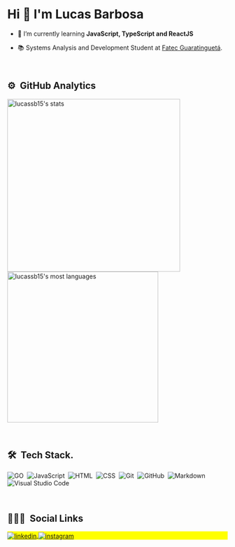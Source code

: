 <!-- Introduction -->
<h1> Hi 👋 I'm Lucas Barbosa </h1>

- 🌱 I’m currently learning <strong>JavaScript, TypeScript and ReactJS</strong>

- 📚 Systems Analysis and Development Student at [Fatec Guaratinguetá](http://www.fatecguaratingueta.edu.br/).

<br>
<!-- GitHub Infos -->

## ⚙️ &nbsp;GitHub Analytics
<p align="left">
<img width="395rem" src="https://github-readme-stats.vercel.app/api?username=lucassb15&show_icons=true&theme=vision-friendly-dark" alt="lucassb15's stats"/>
<img width="345rem" src="https://github-readme-stats.vercel.app/api/top-langs/?username=lucassb15&layout=compact&theme=vision-friendly-dark" alt="lucassb15's most languages"/>
</p>

<br>
 <!-- Tools -->
 
 ## 🛠 &nbsp;Tech Stack.
![GO](https://img.shields.io/badge/-GO-05122A?style=flat&logo=GO)&nbsp;
![JavaScript](https://img.shields.io/badge/-JavaScript-05122A?style=flat&logo=javascript)&nbsp;
![HTML](https://img.shields.io/badge/-HTML-05122A?style=flat&logo=HTML5)&nbsp;
![CSS](https://img.shields.io/badge/-CSS-05122A?style=flat&logo=CSS3&logoColor=1572B6)&nbsp;
![Git](https://img.shields.io/badge/-Git-05122A?style=flat&logo=git)&nbsp;
![GitHub](https://img.shields.io/badge/-GitHub-05122A?style=flat&logo=github)&nbsp;
![Markdown](https://img.shields.io/badge/-Markdown-05122A?style=flat&logo=markdown)&nbsp;
![Visual Studio Code](https://img.shields.io/badge/-Visual%20Studio%20Code-05122A?style=flat&logo=visual-studio-code&logoColor=007ACC)&nbsp;

<br>
<!-- Social network -->

## 👨🏽‍🦲 &nbsp;Social Links

<p align="left" style="background:yellow">
<a href="https://www.linkedin.com/in/lucas-soares-barbosa/" target="_blank">
  <img align="center" src="https://img.shields.io/badge/-lucasbarbosa-05122A?style=flat&logo=linkedin" alt="linkedin"/>
</a>
<a href="https://www.instagram.com/lukas_soares019/" target="_blank">
 <img align="center" src="https://img.shields.io/badge/-lucasbarbosa-05122A?style=flat&logo=instagram" alt="instagram"/>
</a>
</p>


